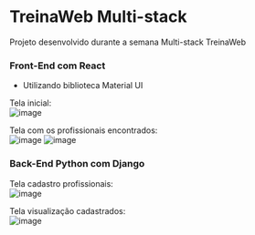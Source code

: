 # TreinaWeb Multi-stack
Projeto desenvolvido durante a semana Multi-stack TreinaWeb

### Front-End com React
-	Utilizando biblioteca Material UI

Tela inicial:<br>
![image](https://user-images.githubusercontent.com/67481455/123322679-f878fd00-d50a-11eb-851f-d21a8f8e2f6c.png)

Tela com os profissionais encontrados:<br>
![image](https://user-images.githubusercontent.com/67481455/123322866-29593200-d50b-11eb-9c35-37ecd4b415df.png)
![image](https://user-images.githubusercontent.com/67481455/123322892-2f4f1300-d50b-11eb-8d7a-440033ab3d01.png)

### Back-End Python com Django
Tela cadastro profissionais:<br>
![image](https://user-images.githubusercontent.com/67481455/123323247-9e2c6c00-d50b-11eb-9309-e32a8ebb21e9.png)

Tela visualização cadastrados:<br>
![image](https://user-images.githubusercontent.com/67481455/123323272-a7b5d400-d50b-11eb-9ca5-150f5150a299.png)
